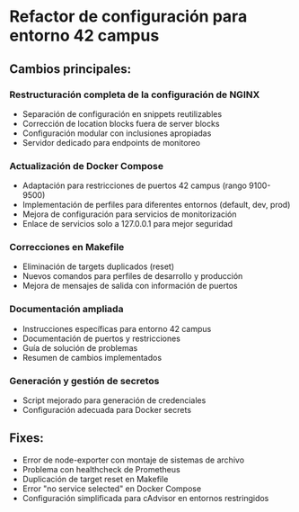 # Refactor de configuración para entorno 42 campus

## Cambios principales:

### Restructuración completa de la configuración de NGINX
- Separación de configuración en snippets reutilizables
- Corrección de location blocks fuera de server blocks
- Configuración modular con inclusiones apropiadas
- Servidor dedicado para endpoints de monitoreo

### Actualización de Docker Compose
- Adaptación para restricciones de puertos 42 campus (rango 9100-9500)
- Implementación de perfiles para diferentes entornos (default, dev, prod)
- Mejora de configuración para servicios de monitorización
- Enlace de servicios solo a 127.0.0.1 para mejor seguridad

### Correcciones en Makefile
- Eliminación de targets duplicados (reset)
- Nuevos comandos para perfiles de desarrollo y producción
- Mejora de mensajes de salida con información de puertos

### Documentación ampliada
- Instrucciones específicas para entorno 42 campus
- Documentación de puertos y restricciones
- Guía de solución de problemas
- Resumen de cambios implementados

### Generación y gestión de secretos
- Script mejorado para generación de credenciales
- Configuración adecuada para Docker secrets

## Fixes:
- Error de node-exporter con montaje de sistemas de archivo
- Problema con healthcheck de Prometheus
- Duplicación de target reset en Makefile
- Error "no service selected" en Docker Compose
- Configuración simplificada para cAdvisor en entornos restringidos
